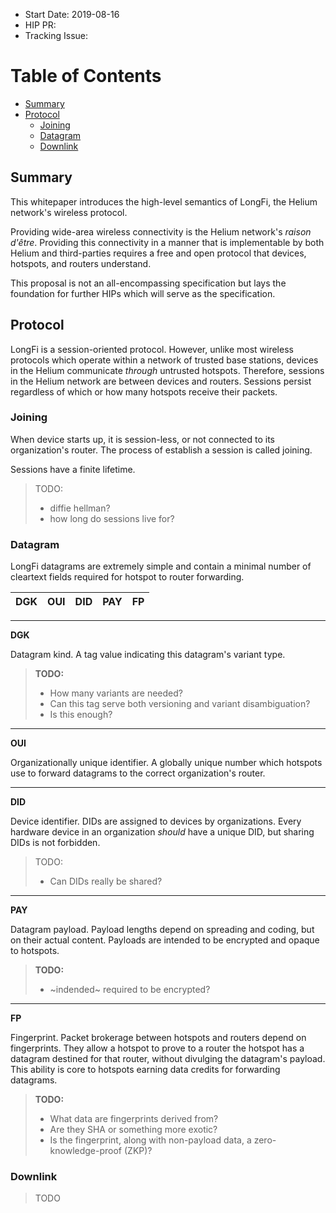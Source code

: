 - Start Date: 2019-08-16
- HIP PR: <!-- leave this empty -->
- Tracking Issue: <!-- leave this empty -->

Table of Contents
=================

* [Summary](#summary)
* [Protocol](#protocol)
  * [Joining](#joining)
  * [Datagram](#datagram)
  * [Downlink](#downlink)

## Summary
[summary]: #summary

This whitepaper introduces the high-level semantics of LongFi, the Helium network's wireless protocol.

Providing wide-area wireless connectivity is the Helium network's _raison d'être_. Providing this connectivity in a manner that is implementable by both Helium and third-parties requires a free and open protocol that devices, hotspots, and routers understand.

This proposal is not an all-encompassing specification but lays the foundation for further HIPs which will serve as the specification.

## Protocol
[protocol]: #protocol

LongFi is a session-oriented protocol. However, unlike most wireless protocols which operate within a network of trusted base stations, devices in the Helium communicate _through_ untrusted hotspots. Therefore, sessions in the Helium network are between devices and routers. Sessions persist regardless of which or how many hotspots receive their packets.

### Joining
[joining]: #joining

When device starts up, it is session-less, or not connected to its organization's router. The process of establish a session is called joining.

Sessions have a finite lifetime.

> TODO:
> - diffie hellman?
> - how long do sessions live for?

### Datagram
[datagram]: #datagram

LongFi datagrams are extremely simple and contain a minimal number of cleartext fields required for hotspot to router forwarding.

DGK | OUI | DID | PAY | FP
----|-----|-----|-----|---

---
**DGK**

Datagram kind. A tag value indicating this datagram's variant type.

> **TODO:**
> - How many variants are needed?
> - Can this tag serve both versioning and variant disambiguation?
> - Is this enough?

---
**OUI**

Organizationally unique identifier. A globally unique number which hotspots use to forward datagrams to the correct organization's router.

---
**DID**

Device identifier. DIDs are assigned to devices by organizations. Every hardware device in an organization _should_ have a unique DID, but sharing DIDs is not forbidden.

> TODO:
> - Can DIDs really be shared?

---
**PAY**

Datagram payload. Payload lengths depend on spreading and coding, but on their actual content. Payloads are intended to be encrypted and opaque to hotspots.

> **TODO:**
> - ~indended~ required to be encrypted?

---
**FP**

Fingerprint. Packet brokerage between hotspots and routers depend on fingerprints. They allow a hotspot to prove to a router the hotspot has a datagram destined for that router, without divulging the datagram's payload. This ability is core to hotspots earning data credits for forwarding datagrams.

> **TODO:**
> - What data are fingerprints derived from?
> - Are they SHA or something more exotic?
> - Is the fingerprint, along with non-payload data, a
>   zero-knowledge-proof (ZKP)?


### Downlink
[downlink]: #downlink

> TODO
